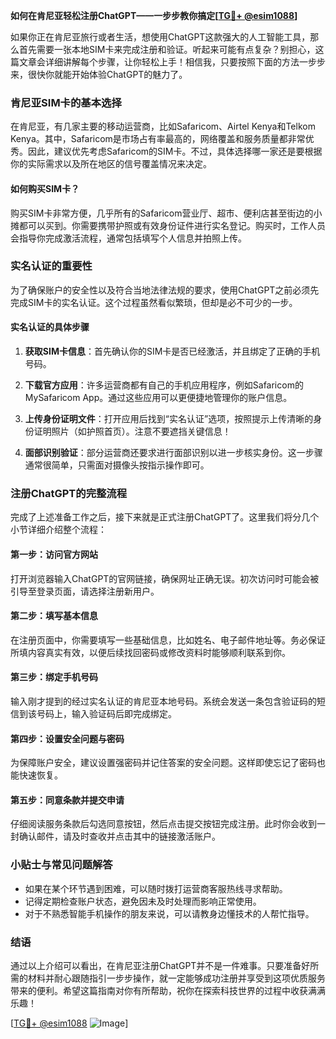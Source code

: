 **如何在肯尼亚轻松注册ChatGPT——一步步教你搞定[[TG💪+ @esim1088](https://t.me/s/esim1088)]**

如果你正在肯尼亚旅行或者生活，想使用ChatGPT这款强大的人工智能工具，那么首先需要一张本地SIM卡来完成注册和验证。听起来可能有点复杂？别担心，这篇文章会详细讲解每个步骤，让你轻松上手！相信我，只要按照下面的方法一步步来，很快你就能开始体验ChatGPT的魅力了。

### 肯尼亚SIM卡的基本选择

在肯尼亚，有几家主要的移动运营商，比如Safaricom、Airtel Kenya和Telkom Kenya。其中，Safaricom是市场占有率最高的，网络覆盖和服务质量都非常优秀。因此，建议优先考虑Safaricom的SIM卡。不过，具体选择哪一家还是要根据你的实际需求以及所在地区的信号覆盖情况来决定。

#### 如何购买SIM卡？

购买SIM卡非常方便，几乎所有的Safaricom营业厅、超市、便利店甚至街边的小摊都可以买到。你需要携带护照或有效身份证件进行实名登记。购买时，工作人员会指导你完成激活流程，通常包括填写个人信息并拍照上传。

### 实名认证的重要性

为了确保账户的安全性以及符合当地法律法规的要求，使用ChatGPT之前必须先完成SIM卡的实名认证。这个过程虽然看似繁琐，但却是必不可少的一步。

#### 实名认证的具体步骤

1. **获取SIM卡信息**：首先确认你的SIM卡是否已经激活，并且绑定了正确的手机号码。
   
2. **下载官方应用**：许多运营商都有自己的手机应用程序，例如Safaricom的MySafaricom App。通过这些应用可以更便捷地管理你的账户信息。

3. **上传身份证明文件**：打开应用后找到“实名认证”选项，按照提示上传清晰的身份证明照片（如护照首页）。注意不要遮挡关键信息！

4. **面部识别验证**：部分运营商还要求进行面部识别以进一步核实身份。这一步骤通常很简单，只需面对摄像头按指示操作即可。

### 注册ChatGPT的完整流程

完成了上述准备工作之后，接下来就是正式注册ChatGPT了。这里我们将分几个小节详细介绍整个流程：

#### 第一步：访问官方网站

打开浏览器输入ChatGPT的官网链接，确保网址正确无误。初次访问时可能会被引导至登录页面，请选择注册新用户。

#### 第二步：填写基本信息

在注册页面中，你需要填写一些基础信息，比如姓名、电子邮件地址等。务必保证所填内容真实有效，以便后续找回密码或修改资料时能够顺利联系到你。

#### 第三步：绑定手机号码

输入刚才提到的经过实名认证的肯尼亚本地号码。系统会发送一条包含验证码的短信到该号码上，输入验证码后即完成绑定。

#### 第四步：设置安全问题与密码

为保障账户安全，建议设置强密码并记住答案的安全问题。这样即使忘记了密码也能快速恢复。

#### 第五步：同意条款并提交申请

仔细阅读服务条款后勾选同意按钮，然后点击提交按钮完成注册。此时你会收到一封确认邮件，请及时查收并点击其中的链接激活账户。

### 小贴士与常见问题解答

- 如果在某个环节遇到困难，可以随时拨打运营商客服热线寻求帮助。
- 记得定期检查账户状态，避免因未及时处理而影响正常使用。
- 对于不熟悉智能手机操作的朋友来说，可以请教身边懂技术的人帮忙指导。

### 结语

通过以上介绍可以看出，在肯尼亚注册ChatGPT并不是一件难事。只要准备好所需的材料并耐心跟随指引一步步操作，就一定能够成功注册并享受到这项优质服务带来的便利。希望这篇指南对你有所帮助，祝你在探索科技世界的过程中收获满满乐趣！

[[TG💪+ @esim1088](https://t.me/s/esim1088) ![Image](https://i.postimg.cc/4NQfJmqS/Snipaste-2025-05-13-00-14-12.png)]
